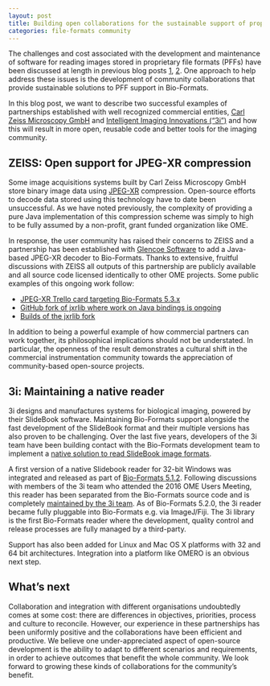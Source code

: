 ```yaml
---
layout: post
title: Building open collaborations for the sustainable support of proprietary file formats
categories: file-formats community
---
```


The challenges and cost associated with the development and maintenance of
software for reading images stored in proprietary file formats (PFFs) have
been discussed at length in previous blog posts 
[1](http://blog.openmicroscopy.org/file-formats/2014/10/16/file-formats/), 
[2](http://blog.openmicroscopy.org/file-formats/community/2016/01/06/format-support/).
One approach to help address these issues is the development of  community
collaborations that provide sustainable solutions to PFF support in
Bio-Formats.
 
In this blog post, we want to describe two successful examples of partnerships
established with well recognized commercial entities,
[Carl Zeiss Microscopy GmbH](http://www.zeiss.com/) and
[Intelligent Imaging Innovations (“3i”)](https://www.intelligent-imaging.com/)
and how this will result in more open, reusable code and better tools for the
imaging community.
 
## ZEISS: Open support for JPEG-XR compression
 
Some image acquisitions systems built by Carl Zeiss Microscopy GmbH store
binary image data using [JPEG-XR](https://jpeg.org/jpegxr/) compression.
Open-source efforts to decode data stored using this technology have to date
been unsuccessful. As we have noted previously, the complexity of providing a
pure Java implementation of this compression scheme was simply to high to be
fully assumed by a non-profit, grant funded organization like OME.
 
In response, the user community has raised their concerns to ZEISS and a
partnership has been established with
[Glencoe Software](
http://glencoesoftware.com/2016-08-30-glencoe-software-zeiss-partner-open-source-file-reader-whole-slide.html)
to add a Java-based JPEG-XR decoder to Bio-Formats. Thanks to extensive,
fruitful discussions with ZEISS all outputs of this partnership are publicly
available and all source code licensed identically to other OME projects. Some
public examples of this ongoing work follow:

* [JPEG-XR Trello card targeting Bio-Formats 5.3.x](https://trello.com/c/OHKk0BiI/3-jpeg-xr)
* [GitHub fork of jxrlib where work on Java bindings is ongoing](https://github.com/glencoesoftware/jxrlib)
* [Builds of the jxrlib fork](https://ci.openmicroscopy.org/view/Third-Party/job/JXRLIB-build/)
 
In addition to being a powerful example of how commercial partners can work
together, its philosophical implications should not be understated. In
particular, the openness of the result demonstrates a cultural shift in the
commercial instrumentation community towards the appreciation of
community-based open-source projects.
 
## 3i: Maintaining a native reader

3i designs and manufactures systems for biological imaging, powered by their
SlideBook software. Maintaining Bio-Formats support alongside the fast
development of the SlideBook format and their multiple versions has also
proven to be challenging. Over the last five years, developers of the 3i team
have been building contact with the Bio-Formats development team to implement
a [native solution to read SlideBook image formats](https://www.openmicroscopy.org/community/viewtopic.php?f=6&t=7653&p=14823&hilit=slidebook#p14823).
 
A first version of a native Slidebook reader for 32-bit Windows was integrated
and released as part of
[Bio-Formats 5.1.2](https://www.openmicroscopy.org/community/viewtopic.php?f=11&t=7822). 
Following discussions with members of the 3i team who attended the 2016 OME
Users Meeting, this reader has been separated from the Bio-Formats source code
and is completely [maintained by the 3i team](http://www.openmicroscopy.org/info/slidebook).  As of Bio-Formats 5.2.0,
the 3i reader became fully pluggable into Bio-Formats e.g. via ImageJ/Fiji.
The 3i library is the first Bio-Formats reader where the development, quality
control and release processes are fully managed by a third-party.

Support has also been added for Linux and Mac OS X platforms with 32 and 64 bit architectures. Integration into a platform like OMERO is an obvious next step.

## What’s next
 
Collaboration and integration with different organisations undoubtedly comes
at some cost: there are differences in objectives, priorities, process and
culture to reconcile. However, our experience in these partnerships has been
uniformly positive and the collaborations have been efficient and productive.
We believe one under-appreciated aspect of open-source development is the
ability to adapt to different scenarios and requirements, in order to achieve
outcomes that benefit the whole community. We look forward to growing these
kinds of collaborations for the community’s benefit. 

